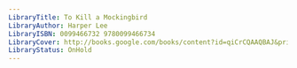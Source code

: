```yaml
---
LibraryTitle: To Kill a Mockingbird
LibraryAuthor: Harper Lee
LibraryISBN: 0099466732 9780099466734
LibraryCover: http://books.google.com/books/content?id=qiCrCQAAQBAJ&printsec=frontcover&img=1&zoom=1&source=gbs_api
LibraryStatus: OnHold
---
```

